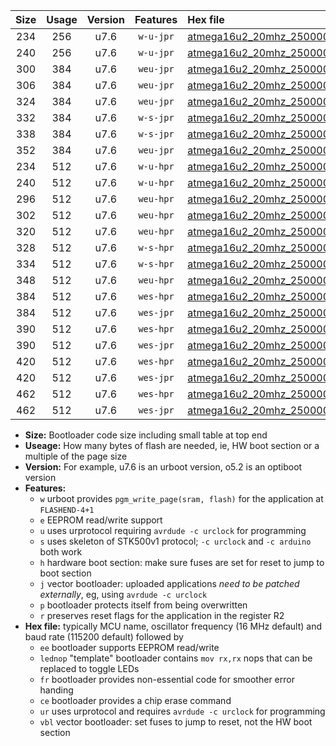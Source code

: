 |Size|Usage|Version|Features|Hex file|
|:-:|:-:|:-:|:-:|:--|
|234|256|u7.6|`w-u-jpr`|[atmega16u2_20mhz_250000bps_ur_vbl.hex](https://raw.githubusercontent.com/stefanrueger/urboot/main//atmega16u2_20mhz_250000bps_ur_vbl.hex)|
|240|256|u7.6|`w-u-jpr`|[atmega16u2_20mhz_250000bps_lednop_ur_vbl.hex](https://raw.githubusercontent.com/stefanrueger/urboot/main//atmega16u2_20mhz_250000bps_lednop_ur_vbl.hex)|
|300|384|u7.6|`weu-jpr`|[atmega16u2_20mhz_250000bps_ee_ur_vbl.hex](https://raw.githubusercontent.com/stefanrueger/urboot/main//atmega16u2_20mhz_250000bps_ee_ur_vbl.hex)|
|306|384|u7.6|`weu-jpr`|[atmega16u2_20mhz_250000bps_ee_lednop_ur_vbl.hex](https://raw.githubusercontent.com/stefanrueger/urboot/main//atmega16u2_20mhz_250000bps_ee_lednop_ur_vbl.hex)|
|324|384|u7.6|`weu-jpr`|[atmega16u2_20mhz_250000bps_ee_lednop_fr_ur_vbl.hex](https://raw.githubusercontent.com/stefanrueger/urboot/main//atmega16u2_20mhz_250000bps_ee_lednop_fr_ur_vbl.hex)|
|332|384|u7.6|`w-s-jpr`|[atmega16u2_20mhz_250000bps_vbl.hex](https://raw.githubusercontent.com/stefanrueger/urboot/main//atmega16u2_20mhz_250000bps_vbl.hex)|
|338|384|u7.6|`w-s-jpr`|[atmega16u2_20mhz_250000bps_lednop_vbl.hex](https://raw.githubusercontent.com/stefanrueger/urboot/main//atmega16u2_20mhz_250000bps_lednop_vbl.hex)|
|352|384|u7.6|`weu-jpr`|[atmega16u2_20mhz_250000bps_ee_lednop_fr_ce_ur_vbl.hex](https://raw.githubusercontent.com/stefanrueger/urboot/main//atmega16u2_20mhz_250000bps_ee_lednop_fr_ce_ur_vbl.hex)|
|234|512|u7.6|`w-u-hpr`|[atmega16u2_20mhz_250000bps_ur.hex](https://raw.githubusercontent.com/stefanrueger/urboot/main//atmega16u2_20mhz_250000bps_ur.hex)|
|240|512|u7.6|`w-u-hpr`|[atmega16u2_20mhz_250000bps_lednop_ur.hex](https://raw.githubusercontent.com/stefanrueger/urboot/main//atmega16u2_20mhz_250000bps_lednop_ur.hex)|
|296|512|u7.6|`weu-hpr`|[atmega16u2_20mhz_250000bps_ee_ur.hex](https://raw.githubusercontent.com/stefanrueger/urboot/main//atmega16u2_20mhz_250000bps_ee_ur.hex)|
|302|512|u7.6|`weu-hpr`|[atmega16u2_20mhz_250000bps_ee_lednop_ur.hex](https://raw.githubusercontent.com/stefanrueger/urboot/main//atmega16u2_20mhz_250000bps_ee_lednop_ur.hex)|
|320|512|u7.6|`weu-hpr`|[atmega16u2_20mhz_250000bps_ee_lednop_fr_ur.hex](https://raw.githubusercontent.com/stefanrueger/urboot/main//atmega16u2_20mhz_250000bps_ee_lednop_fr_ur.hex)|
|328|512|u7.6|`w-s-hpr`|[atmega16u2_20mhz_250000bps.hex](https://raw.githubusercontent.com/stefanrueger/urboot/main//atmega16u2_20mhz_250000bps.hex)|
|334|512|u7.6|`w-s-hpr`|[atmega16u2_20mhz_250000bps_lednop.hex](https://raw.githubusercontent.com/stefanrueger/urboot/main//atmega16u2_20mhz_250000bps_lednop.hex)|
|348|512|u7.6|`weu-hpr`|[atmega16u2_20mhz_250000bps_ee_lednop_fr_ce_ur.hex](https://raw.githubusercontent.com/stefanrueger/urboot/main//atmega16u2_20mhz_250000bps_ee_lednop_fr_ce_ur.hex)|
|384|512|u7.6|`wes-hpr`|[atmega16u2_20mhz_250000bps_ee.hex](https://raw.githubusercontent.com/stefanrueger/urboot/main//atmega16u2_20mhz_250000bps_ee.hex)|
|384|512|u7.6|`wes-jpr`|[atmega16u2_20mhz_250000bps_ee_vbl.hex](https://raw.githubusercontent.com/stefanrueger/urboot/main//atmega16u2_20mhz_250000bps_ee_vbl.hex)|
|390|512|u7.6|`wes-hpr`|[atmega16u2_20mhz_250000bps_ee_lednop.hex](https://raw.githubusercontent.com/stefanrueger/urboot/main//atmega16u2_20mhz_250000bps_ee_lednop.hex)|
|390|512|u7.6|`wes-jpr`|[atmega16u2_20mhz_250000bps_ee_lednop_vbl.hex](https://raw.githubusercontent.com/stefanrueger/urboot/main//atmega16u2_20mhz_250000bps_ee_lednop_vbl.hex)|
|420|512|u7.6|`wes-hpr`|[atmega16u2_20mhz_250000bps_ee_lednop_fr.hex](https://raw.githubusercontent.com/stefanrueger/urboot/main//atmega16u2_20mhz_250000bps_ee_lednop_fr.hex)|
|420|512|u7.6|`wes-jpr`|[atmega16u2_20mhz_250000bps_ee_lednop_fr_vbl.hex](https://raw.githubusercontent.com/stefanrueger/urboot/main//atmega16u2_20mhz_250000bps_ee_lednop_fr_vbl.hex)|
|462|512|u7.6|`wes-hpr`|[atmega16u2_20mhz_250000bps_ee_lednop_fr_ce.hex](https://raw.githubusercontent.com/stefanrueger/urboot/main//atmega16u2_20mhz_250000bps_ee_lednop_fr_ce.hex)|
|462|512|u7.6|`wes-jpr`|[atmega16u2_20mhz_250000bps_ee_lednop_fr_ce_vbl.hex](https://raw.githubusercontent.com/stefanrueger/urboot/main//atmega16u2_20mhz_250000bps_ee_lednop_fr_ce_vbl.hex)|

- **Size:** Bootloader code size including small table at top end
- **Useage:** How many bytes of flash are needed, ie, HW boot section or a multiple of the page size
- **Version:** For example, u7.6 is an urboot version, o5.2 is an optiboot version
- **Features:**
  + `w` urboot provides `pgm_write_page(sram, flash)` for the application at `FLASHEND-4+1`
  + `e` EEPROM read/write support
  + `u` uses urprotocol requiring `avrdude -c urclock` for programming
  + `s` uses skeleton of STK500v1 protocol; `-c urclock` and `-c arduino` both work
  + `h` hardware boot section: make sure fuses are set for reset to jump to boot section
  + `j` vector bootloader: uploaded applications *need to be patched externally*, eg, using `avrdude -c urclock`
  + `p` bootloader protects itself from being overwritten
  + `r` preserves reset flags for the application in the register R2
- **Hex file:** typically MCU name, oscillator frequency (16 MHz default) and baud rate (115200 default) followed by
  + `ee` bootloader supports EEPROM read/write
  + `lednop` "template" bootloader contains `mov rx,rx` nops that can be replaced to toggle LEDs
  + `fr` bootloader provides non-essential code for smoother error handing
  + `ce` bootloader provides a chip erase command
  + `ur` uses urprotocol and requires `avrdude -c urclock` for programming
  + `vbl` vector bootloader: set fuses to jump to reset, not the HW boot section
